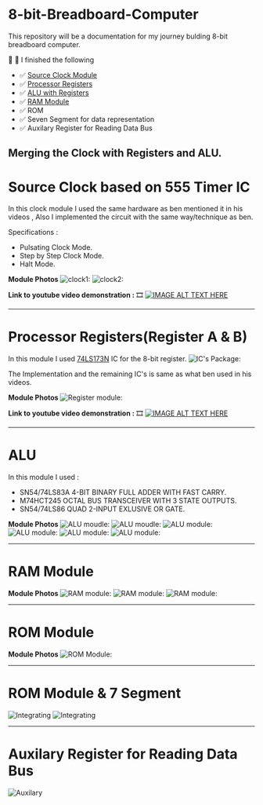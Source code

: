 # 8-bit-Breadboard-Computer
This repository will be a documentation for my journey bulding 8-bit breadboard computer.

:rotating_light: :rotating_light: I finished the following 
- :white_check_mark: [Source Clock Module](#source-clock-based-on-555-timer-ic)
- :white_check_mark: [Processor Registers](#processor-registersregister-a--b)
- :white_check_mark: [ALU with Registers](#alu)
- :white_check_mark: [RAM Module](#ram-module) 
- :white_check_mark: ROM
- :white_check_mark: Seven Segment for data representation
- :white_check_mark: Auxilary Register for Reading Data Bus

## Merging the Clock with Registers and ALU.
# Source Clock based on 555 Timer IC
In this clock module I used the same hardware as ben mentioned it in his videos , Also I implemented the circuit with the same way/technique as ben.

Specifications : 
- Pulsating Clock Mode.
- Step by Step Clock Mode.
- Halt Mode.

**Module Photos**
![clock1:](https://i.imgur.com/BZQZCNP.jpg)
![clock2:](https://i.imgur.com/8KJAW20.jpg)



**Link to youtube video demonstration :** :film_strip:
[![IMAGE ALT TEXT HERE](https://i.imgur.com/cQbpVxn.png)](https://www.youtube.com/watch?v=XBoaQCD_zWA)

---

# Processor Registers(Register A & B) 
In this module I used [74LS173N](https://www.jameco.com/z/74LS173-Major-Brands-IC-74LS173-4-BIT-D-TYPE-REGISTER-3-STATE-OUTPUT_46922.html) IC for the 8-bit register.
![IC's Package:](https://i.imgur.com/ziqLQek.jpg)

The Implementation and the remaining IC's is same as what ben used in his videos.

**Module Photos**
![Register module:](https://i.imgur.com/WnOKqrx.jpg)

**Link to youtube video demonstration :** :film_strip:
[![IMAGE ALT TEXT HERE](https://i.imgur.com/cQbpVxn.png)](https://www.youtube.com/watch?v=XBoaQCD_zWA)

---

# ALU 
In this module I used : 
- SN54/74LS83A 4-BIT BINARY FULL ADDER WITH FAST CARRY.
- M74HCT245 OCTAL BUS TRANSCEIVER WITH 3 STATE OUTPUTS.
- SN54/74LS86 QUAD 2-INPUT EXLUSIVE OR GATE.

**Module Photos**
![ALU moudle:](https://i.imgur.com/t1yiO32.jpeg)
![ALU moudle:](https://i.imgur.com/JxEyBlY.jpeg)
![ALU module:](https://i.imgur.com/ASesUQI.jpeg)
![ALU module:](https://i.imgur.com/6WMfTsS.jpg)
![ALU module:](https://i.imgur.com/9XWqc8b.jpg)
![ALU module:](https://i.imgur.com/Ll7SI1Y.jpg)

---
# RAM Module
**Module Photos**
![RAM module:](https://i.imgur.com/hZh622w.jpeg)
![RAM module:](https://i.imgur.com/RNc7V8f.jpeg)
![RAM module:](https://i.imgur.com/50xHLHR.jpeg)

---
# ROM Module
**Module Photos**
![ROM Module:](https://i.imgur.com/ip8IT5f.jpeg)

---
# ROM Module & 7 Segment
![Integrating](https://i.imgur.com/Nm9iW7k.jpeg)
![Integrating](https://i.imgur.com/ImdbJq4.jpeg)

---
# Auxilary Register for Reading Data Bus
![Auxilary](https://i.imgur.com/S2lPZmY.jpeg)

